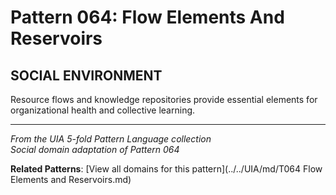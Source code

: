 # Pattern 064: Flow Elements And Reservoirs

## SOCIAL ENVIRONMENT

Resource flows and knowledge repositories provide essential elements for organizational health and collective learning.

---

*From the UIA 5-fold Pattern Language collection*  
*Social domain adaptation of Pattern 064*

**Related Patterns**: [View all domains for this pattern](../../UIA/md/T064 Flow Elements and Reservoirs.md)